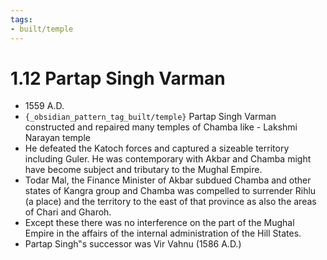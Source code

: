 ```yaml
---
tags:
- built/temple
---
```

   
# 1.12 Partap Singh Varman   
* 1559 A.D.   
* `{_obsidian_pattern_tag_built/temple}` Partap Singh Varman constructed and repaired many temples of Chamba like - Lakshmi Narayan temple   
* He defeated the Katoch forces and captured a sizeable territory including Guler. He was contemporary with Akbar and Chamba might have become subject and tributary to the Mughal Empire.   
* Todar Mal, the Finance Minister of Akbar subdued Chamba and other states of Kangra group and Chamba was compelled to surrender Rihlu (a place) and the territory to the east of that province as also the areas of Chari and Gharoh.   
* Except these there was no interference on the part of the Mughal Empire in the affairs of the internal administration of the Hill States.   
* Partap Singh‟s successor was Vir Vahnu (1586 A.D.)